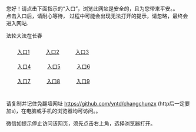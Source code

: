 您好！请点击下面指示的“入口”，浏览此网站是安全的，且为您带来平安。。 <br/>
点击入口后，请耐心等待， 过程中可能会出现无法打开的提示，请忽略，最终会进入网站. </br>

法轮大法在长春<br/>
<div style="padding:10px"><a style="margin:20px" target="_blank" href="https://d35p356o5tmwq0.cloudfront.net/2Qpsp?byebonp" id="ccLink1" rel="nofollow">入口1</a> <a target="_blank" style="margin:20px" href="https://d3tj3dbgvdsr2w.cloudfront.net/2Qpsp?bwqowihf" id="ccLink2" rel="nofollow">入口2</a> <a style="margin:20px" target="_blank" href="https://d39wllk8ifi2y1.cloudfront.net/2Qpsp?vjxtjan" id="ccLink3" rel="nofollow">入口3</a></div>

<div style="padding:10px" ><a style="margin:20px" target="_blank" href="https://d35p356o5tmwq0.cloudfront.net/2Qpsp?byebonp" id="ccLink4" rel="nofollow">入口4</a> <a style="margin:20px" href="https://d3tj3dbgvdsr2w.cloudfront.net/2Qpsp?bwqowihf" target="_blank" id="ccLink5" rel="nofollow">入口5</a> <a style="margin:20px" href="https://d39wllk8ifi2y1.cloudfront.net/2Qpsp?vjxtjan" target="_blank" id="ccLink6" rel="nofollow">入口6</a></div>

<div style="padding:10px"><a style="margin:20px" target="_blank" href="https://d35p356o5tmwq0.cloudfront.net/2Qpsp?byebonp" id="ccLink7" rel="nofollow">入口7</a> <a style="margin:20px" href="https://d3tj3dbgvdsr2w.cloudfront.net/2Qpsp?bwqowihf" target="_blank" id="ccLink8" rel="nofollow">入口8</a> <a style="margin:20px" target="_blank" href="https://d39wllk8ifi2y1.cloudfront.net/2Qpsp?vjxtjan" id="ccLink9" rel="nofollow">入口9</a></div>

<br/>



请复制并记住免翻墙网址 https://github.com/yntd/changchunzx (http后一定要加s)，在电脑或手机的浏览器均可访问。。<br/>

微信如提示停止访问该网页，须先点击右上角，选择浏览器打开。
